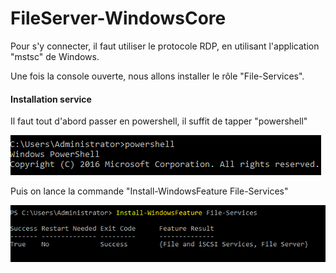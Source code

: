 # FileServer-WindowsCore

Pour s'y connecter, il faut utiliser le protocole RDP, en utilisant l'application "mstsc" de Windows.

Une fois la console ouverte, nous allons installer le rôle "File-Services". 

#### Installation service

Il faut tout d'abord passer en powershell, il suffit de tapper "powershell"

![](.gitbook/assets/image%20%282%29.png)

Puis on lance la commande "Install-WindowsFeature File-Services"

![](.gitbook/assets/image%20%288%29.png)

